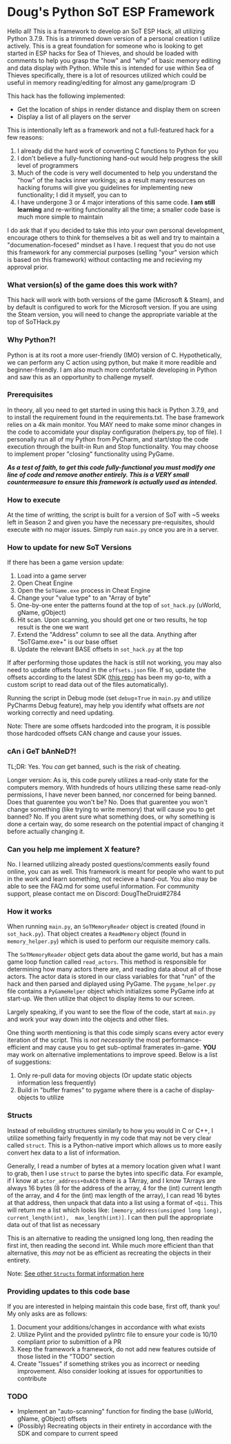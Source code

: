 # Doug's Python SoT ESP Framework
Hello all! This is a framework to develop an SoT ESP Hack, all utilizing Python 3.7.9. This is a trimmed down version 
of a personal creation I utilize actively. This is a great foundation for someone who is looking to get started in 
ESP hacks for Sea of Thieves, and should be loaded with comments to help you grasp the "how" and "why" of basic 
memory editing and data display with Python. While this is intended for use within Sea of Thieves specifically, there is a lot
of resources utilized which could be useful in memory reading/editing for almost any game/program :D

This hack has the following implemented: 
- Get the location of ships in render distance and display them on screen
- Display a list of all players on the server

This is intentionally left as a framework and not a full-featured hack for a few reasons:
1. I already did the hard work of converting C functions to Python for you
2. I don't believe a fully-functioning hand-out would help progress the skill level of programmers
3. Much of the code is very well documented to help you understand the "how" of the hacks inner workings; as a 
   result many resources on hacking forums will give you guidelines for implementing new functionality; I did it myself, 
   you can to
4. I have undergone 3 or 4 major interations of this same code. **I am still learning** and re-writing functionality all 
   the time; a smaller code base is much more simple to maintain
   
I do ask that if you decided to take this into your own personal development, encourage others to think for themselves a
bit as well and try to maintain a "documenation-focesed" mindset as I have. I request that you do not use this 
framework for any commercial purposes (selling "your" version which is based on this framework) without contacting me and
recieving my approval prior.

### What version(s) of the game does this work with?
This hack will work with both versions of the game (Microsoft & Steam), and by default is configured to work for the 
Microsoft version. If you are using the Steam version, you will need to change the appropriate variable at the top
of SoTHack.py

### Why Python?!
Python is at its root a more user-friendly (IMO) version of C. Hypothetically, we can perform any C action using python,
but make it more readible and beginner-friendly. I am also much more comfortable developing in Python and saw this as
an opportunity to challenge myself.

### Prerequisites
In theory, all you need to get started in using this hack is Python 3.7.9, and to install the requirement found in the 
requirements.txt. The base framework relies on a 4k main monitor. You MAY need to make some minor changes in
the code to accomidate your display configuration (helpers.py, top of file). I personally run all of my Python from PyCharm, and 
start/stop the code execution through the built-in Run and Stop functionality. You may choose to implement proper 
"closing" functionality using PyGame. 

***As a test of faith, to get this code fully-functional you must modify one line of code and remove another entirely.
This is a VERY small countermeasure to ensure this framework is actually used as intended.***

### How to execute
At the time of writting, the script is built for a version of SoT with ~5 weeks left in Season 2 and given you have the
necessary pre-requisites, should execute with no major issues. Simply run `main.py` once you are in a server.

### How to update for new SoT Versions
If there has been a game version update:
   1. Load into a game server
   2. Open Cheat Engine 
   3. Open the `SoTGame.exe` process in Cheat Engine
   4. Change your "value type" to an "Array of byte"
   5. One-by-one enter the patterns found at the top of `sot_hack.py` (uWorld, gName, gObject) 
   6. Hit scan. Upon scanning, you should get one or two results, he top result is the one we want
   7. Extend the "Address" column to see all the data. Anything after "SoTGame.exe+" is our base offset
   8. Update the relevant BASE offsets in `sot_hack.py` at the top

If after performing those updates the hack is still not working, you may also need to update offsets found in the 
`offsets.json` file. If so, update the offsets according to the latest SDK ([this repo](https://github.com/pubgsdk/SoT-SDK) has been my go-to, with a custom 
script to read data out of the files automatically).

Running the script in Debug mode (set `debug`=`True` in `main.py` and utilize PyCharms Debug feature), may help you 
identify what offsets are *not* working correctly and need updating.

Note: There are some offsets hardcoded into the program, it is possible those hardcoded offsets CAN change and cause
your issues.

### cAn i GeT bAnNeD?!
TL;DR: Yes. You _can_ get banned, such is the risk of cheating.

Longer version: As is, this code purely utilizes a read-only state for the computers memory. With hundreds of hours utilizing these same read-only permissions, I have never been
banned, nor concerned for being banned. Does that guarentee you won't be? No. Does that guarentee you won't change something (like trying to write memory) that will cause you to 
get banned? No. If you arent sure what something does, or why something is done a certain way, do some research on the potential impact of changing it before actually changing it. 

### Can you help me implement X feature?
No. I learned utilizing already posted questions/comments easily found online, you can as well. This framework is meant for people who want to put in the work and learn something, 
not recieve a hand-out. You also may be able to see the FAQ.md for some useful information.
For community support, please contact me on Discord: DougTheDruid#2784

### How it works
When running `main.py`, an `SoTMemoryReader` object is created (found in `sot_hack.py`). That object creates a 
`ReadMemory` object (found in `memory_helper.py`) which is used to perform our requisite memory calls.

The `SoTMemoryReader` object gets data about the game world, but has a main game loop function called `read_actors`.
This method is responsible for determining how many actors there are, and reading data about all of those actors. The
actor data is stored in our class variables for that "run" of the hack and then parsed and diplayed using PyGame. The
`pygame_helper.py` file contains a `PyGameHelper` object which initializes some PyGame info at start-up. We then utilize
that object to display items to our screen. 

Largely speaking, if you want to see the flow of the code, start at `main.py` and work your way down into the objects
and other files.

One thing worth mentioning is that this code simply scans every actor every iteration of the script. This is *not 
necessarily* the most performance-efficient and may cause you to get sub-optimal framerates in-game. **YOU** may 
work on alternative implementations to improve speed. Below is a list of suggestions:
1. Only re-pull data for moving objects (Or update static objects information less frequently)
2. Build in "buffer frames" to pygame where there is a cache of display-objects to utilize

### Structs
Instead of rebuilding structures similarly to how you would in C or C++, I utilize something fairly frequently in my
code that may not be very clear called `struct`. This is a Python-native import which allows us to more easily convert
hex data to a list of information.

Generally, I read a number of bytes at a memory location given what I want to grab, then I use `struct` to parse the
bytes into specific data. For example, if I know at `actor_address+0xAC0` there is a TArray, and I know TArrays are 
always 16 bytes (8 for the address of the array, 4 for the (int) current length of the array, and 4 for the (int) max 
length of the array), I can read 16 bytes at that address, then unpack that data into a list using a format of `<Qii`.
This will return me a list which looks like: `[memory_address(unsigned long long), current_length(int), 
max_length(int)]`. I can then pull the appropriate data out of that list as necessary

This is an alternative to reading the unsigned long long, then reading the first int, then reading the second int. 
While much more efficient than that alternative, this *may* not be as efficient as recreating the objects in their 
entirety.

Note: [See other `Structs` format information here](https://docs.python.org/3/library/struct.html#format-characters)

### Providing updates to this code base
If you are interested in helping maintain this code base, first off, thank you! My only asks are as follows:
1. Document your additions/changes in accordance with what exists
2. Utilize Pylint and the provided pylintrc file to ensure your code is 10/10 compliant prior to submittion of a PR
3. Keep the framework a framework, do not add new features outside of those listed in the "TODO" section
4. Create "Issues" if something strikes you as incorrect or needing improvement. Also consider looking at issues for
opportunities to contribute
   
### TODO
- Implement an "auto-scanning" function for finding the base (uWorld, gName, gObject) offsets
- (Possibly) Recreating objects in their entirety in accordance with the SDK and compare to current speed
